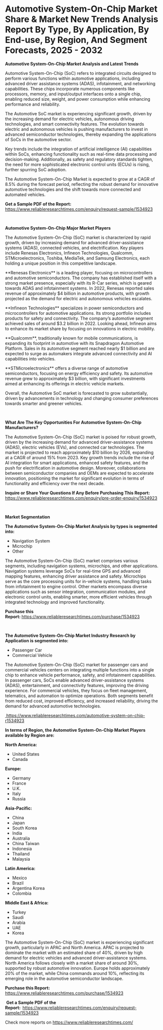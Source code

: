 <p><h1>Automotive System-On-Chip Market Share & Market New Trends Analysis Report By Type, By Application, By End-use, By Region, And Segment Forecasts, 2025 - 2032</h1></p><p><strong>Automotive System-On-Chip Market Analysis and Latest Trends</strong></p>
<p><p>Automotive System-On-Chip (SoC) refers to integrated circuits designed to perform various functions within automotive applications, including advanced driver assistance systems (ADAS), infotainment, and networking capabilities. These chips incorporate numerous components like processors, memory, and input/output interfaces onto a single chip, enabling reduced size, weight, and power consumption while enhancing performance and reliability.</p><p>The Automotive SoC market is experiencing significant growth, driven by the increasing demand for electric vehicles, autonomous driving technologies, and smart connectivity features. The evolution towards electric and autonomous vehicles is pushing manufacturers to invest in advanced semiconductor technologies, thereby expanding the applications of SoCs in the automotive sector. </p><p>Key trends include the integration of artificial intelligence (AI) capabilities within SoCs, enhancing functionality such as real-time data processing and decision-making. Additionally, as safety and regulatory standards tighten, the need for more sophisticated electronic control units (ECUs) is rising, further spurring SoC adoption.</p><p>The Automotive System-On-Chip Market is expected to grow at a CAGR of 8.5% during the forecast period, reflecting the robust demand for innovative automotive technologies and the shift towards more connected and automated vehicles.</p></p>
<p><strong>Get a Sample PDF of the Report:&nbsp;</strong> <a href="https://www.reliableresearchtimes.com/enquiry/request-sample/1534923?utm_campaign=2210&utm_medium=2&utm_source=Github&utm_content=ia&utm_term=11032025&utm_id=automotive-system-on-chip">https://www.reliableresearchtimes.com/enquiry/request-sample/1534923</a></p>
<p>&nbsp;</p>
<p><strong>Automotive System-On-Chip Major Market Players</strong></p>
<p><p>The Automotive System-On-Chip (SoC) market is characterized by rapid growth, driven by increasing demand for advanced driver-assistance systems (ADAS), connected vehicles, and electrification. Key players include Renesas Electronics, Infineon Technologies, Qualcomm, STMicroelectronics, Toshiba, MediaTek, and Samsung Electronics, each holding a unique position in this competitive landscape.</p><p>**Renesas Electronics** is a leading player, focusing on microcontrollers and automotive semiconductors. The company has established itself with a strong market presence, especially with its R-Car series, which is geared towards ADAS and infotainment systems. In 2022, Renesas reported sales revenue of approximately $4 billion in automotive products, with growth projected as the demand for electric and autonomous vehicles escalates.</p><p>**Infineon Technologies** specializes in power semiconductors and microcontrollers for automotive applications. Its strong portfolio includes products for safety and connectivity. The company’s automotive segment achieved sales of around $3.2 billion in 2022. Looking ahead, Infineon aims to enhance its market share by focusing on innovations in electric mobility.</p><p>**Qualcomm**, traditionally known for mobile communications, is expanding its footprint in automotive with its Snapdragon Automotive Platform. Sales in its automotive segment reached nearly $1 billion and are expected to surge as automakers integrate advanced connectivity and AI capabilities into vehicles.</p><p>**STMicroelectronics** offers a diverse range of automotive semiconductors, focusing on energy efficiency and safety. Its automotive revenue grew to approximately $3 billion, with significant investments aimed at enhancing its offerings in electric vehicle markets.</p><p>Overall, the Automotive SoC market is forecasted to grow substantially, driven by advancements in technology and changing consumer preferences towards smarter and greener vehicles.</p></p>
<p>&nbsp;</p>
<p><strong>What Are The Key Opportunities For Automotive System-On-Chip Manufacturers?</strong></p>
<p><p>The Automotive System-On-Chip (SoC) market is poised for robust growth, driven by the increasing demand for advanced driver-assistance systems (ADAS), electric vehicles (EVs), and connected car technologies. The market is projected to reach approximately $10 billion by 2026, expanding at a CAGR of around 15% from 2023. Key growth trends include the rise of AI integration for smart applications, enhanced safety features, and the push for electrification in automotive design. Moreover, collaborations between semiconductor companies and OEMs are expected to accelerate innovation, positioning the market for significant evolution in terms of functionality and efficiency over the next decade.</p></p>
<p><strong>Inquire or Share Your Questions If Any Before Purchasing This Report:</strong> <a href="https://www.reliableresearchtimes.com/enquiry/pre-order-enquiry/1534923?utm_campaign=2210&utm_medium=2&utm_source=Github&utm_content=ia&utm_term=11032025&utm_id=automotive-system-on-chip">https://www.reliableresearchtimes.com/enquiry/pre-order-enquiry/1534923</a></p>
<p>&nbsp;</p>
<p><strong>Market Segmentation</strong></p>
<p><strong>The Automotive System-On-Chip Market Analysis by types is segmented into:</strong></p>
<p><ul><li>Navigation System</li><li>Microchip</li><li>Other</li></ul></p>
<p><p>The Automotive System-On-Chip (SoC) market comprises various segments, including navigation systems, microchips, and other applications. Navigation systems leverage SoCs for real-time GPS and advanced mapping features, enhancing driver assistance and safety. Microchips serve as the core processing units for in-vehicle systems, handling tasks from infotainment to engine control. Other markets encompass diverse applications such as sensor integration, communication modules, and electronic control units, enabling smarter, more efficient vehicles through integrated technology and improved functionality.</p></p>
<p><strong>Purchase this Report:&nbsp;</strong><a href="https://www.reliableresearchtimes.com/purchase/1534923?utm_campaign=2210&utm_medium=2&utm_source=Github&utm_content=ia&utm_term=11032025&utm_id=automotive-system-on-chip">https://www.reliableresearchtimes.com/purchase/1534923</a></p>
<p>&nbsp;</p>
<p><strong>The Automotive System-On-Chip Market Industry Research by Application is segmented into:</strong></p>
<p><ul><li>Passenger Car</li><li>Commercial Vehicle</li></ul></p>
<p><p>The Automotive System-On-Chip (SoC) market for passenger cars and commercial vehicles centers on integrating multiple functions into a single chip to enhance vehicle performance, safety, and infotainment capabilities. In passenger cars, SoCs enable advanced driver-assistance systems (ADAS), entertainment, and connectivity features, improving the driving experience. For commercial vehicles, they focus on fleet management, telematics, and automation to optimize operations. Both segments benefit from reduced cost, improved efficiency, and increased reliability, driving the demand for advanced automotive technologies.</p></p>
<p><a href="https://www.reliableresearchtimes.com/automotive-system-on-chip-r1534923?utm_campaign=2210&utm_medium=2&utm_source=Github&utm_content=ia&utm_term=11032025&utm_id=automotive-system-on-chip">&nbsp;https://www.reliableresearchtimes.com/automotive-system-on-chip-r1534923</a></p>
<p><strong>In terms of Region, the Automotive System-On-Chip Market Players available by Region are:</strong></p>
<p>
    <p> <strong> North America: </strong>
        <ul>
            <li>United States</li>
            <li>Canada</li>
        </ul>
        </p> 
    <p> <strong> Europe: </strong>
        <ul>
            <li>Germany</li>
            <li>France</li>
            <li>U.K.</li>
            <li>Italy</li>
            <li>Russia</li>
        </ul>
        </p> 
    <p> <strong> Asia-Pacific: </strong>
        <ul>
            <li>China</li>
            <li>Japan</li>
            <li>South Korea</li>
            <li>India</li>
            <li>Australia</li>
            <li>China Taiwan</li>
            <li>Indonesia</li>
            <li>Thailand</li>
            <li>Malaysia</li>
        </ul>
        </p> 
    <p> <strong> Latin America: </strong>
        <ul>
            <li>Mexico</li>
            <li>Brazil</li>
            <li>Argentina Korea</li>
            <li>Colombia</li>
        </ul>
        </p> 
    <p> <strong> Middle East & Africa: </strong>
        <ul>
            <li>Turkey</li>
            <li>Saudi</li>
            <li>Arabia</li>
            <li>UAE</li>
            <li>Korea</li>
        </ul>
    </p>
    </p>
<p><p>The Automotive System-On-Chip (SoC) market is experiencing significant growth, particularly in APAC and North America. APAC is projected to dominate the market with an estimated share of 40%, driven by high demand for electric vehicles and advanced driver-assistance systems. North America follows closely with a market share of around 30%, supported by robust automotive innovation. Europe holds approximately 20% of the market, while China commands around 10%, reflecting its emerging role in the automotive semiconductor landscape.</p></p>
<p><strong>Purchase this Report: </strong><a href="https://www.reliableresearchtimes.com/purchase/1534923?utm_campaign=2210&utm_medium=2&utm_source=Github&utm_content=ia&utm_term=11032025&utm_id=automotive-system-on-chip">https://www.reliableresearchtimes.com/purchase/1534923</a></p>
<p>&nbsp;<strong>Get a Sample PDF of the Report:&nbsp;&nbsp;</strong><a href="https://www.reliableresearchtimes.com/enquiry/request-sample/1534923?utm_campaign=2210&utm_medium=2&utm_source=Github&utm_content=ia&utm_term=11032025&utm_id=automotive-system-on-chip">https://www.reliableresearchtimes.com/enquiry/request-sample/1534923</a></p>
<p><strong></strong></p>
<p>Check more reports on <a href="https://www.reliableresearchtimes.com/?utm_campaign=2210&utm_medium=2&utm_source=Github&utm_content=ia&utm_term=11032025&utm_id=automotive-system-on-chip">https://www.reliableresearchtimes.com/</a></p>